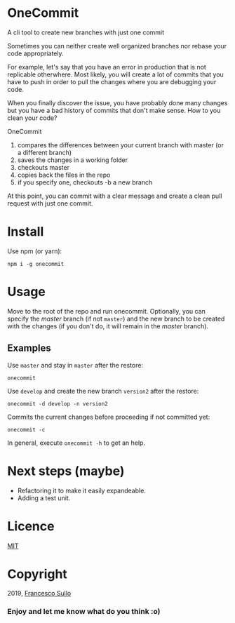 # OneCommit
A cli tool to create new branches with just one commit

Sometimes you can neither create well organized branches nor rebase your code appropriately. 

For example, let's say that you have an error in production that is not replicable otherwhere. Most likely, you will create a lot of commits that you have to push in order to pull the changes where you are debugging your code.

When you finally discover the issue, you have probably done many changes but you have a bad history of commits that don't make sense. How to you clean your code?

OneCommit 
1. compares the differences between your current branch with master (or a different branch)
2. saves the changes in a working folder
3. checkouts master
4. copies back the files in the repo
5. if you specify one, checkouts -b a new branch

At this point, you can commit with a clear message and create a clean pull request with just one commit.

# Install

Use npm (or yarn):
```
npm i -g onecommit
```

# Usage

Move to the root of the repo and run onecommit. Optionally, you can specify the _master_ branch (if not `master`) and the new branch to be created with the changes (if you don't do, it will remain in the _master_ branch). 

## Examples

Use `master` and stay in `master` after the restore:
```
onecommit
```

Use `develop` and create the new branch `version2` after the restore:
```
onecommit -d develop -n version2
```

Commits the current changes before proceeding if not committed yet:
```
onecommit -c
```

In general, execute `onecommit -h` to get an help.


# Next steps (maybe)

- Refactoring it to make it easily expandeable.
- Adding a test unit.

# Licence 

[MIT](https://opensource.org/licenses/MIT)

# Copyright

2019, [Francesco Sullo](https://francesco.sullo.co)
 
### Enjoy and let me know what do you think :o)
